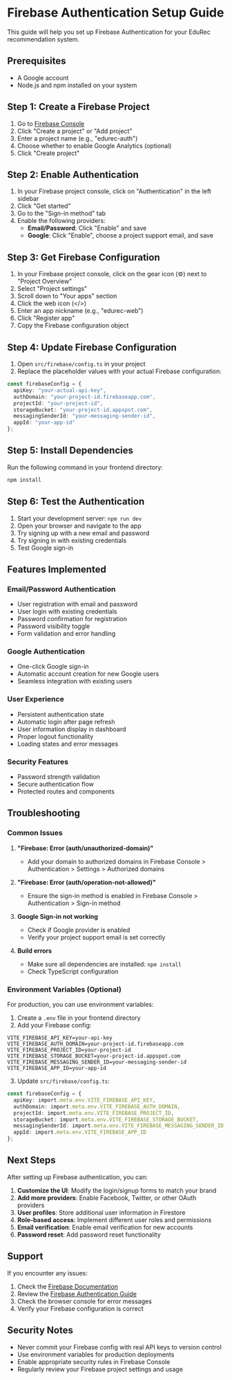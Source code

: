 # Firebase Authentication Setup Guide

This guide will help you set up Firebase Authentication for your EduRec recommendation system.

## Prerequisites

- A Google account
- Node.js and npm installed on your system

## Step 1: Create a Firebase Project

1. Go to [Firebase Console](https://console.firebase.google.com/)
2. Click "Create a project" or "Add project"
3. Enter a project name (e.g., "edurec-auth")
4. Choose whether to enable Google Analytics (optional)
5. Click "Create project"

## Step 2: Enable Authentication

1. In your Firebase project console, click on "Authentication" in the left sidebar
2. Click "Get started"
3. Go to the "Sign-in method" tab
4. Enable the following providers:
   - **Email/Password**: Click "Enable" and save
   - **Google**: Click "Enable", choose a project support email, and save

## Step 3: Get Firebase Configuration

1. In your Firebase project console, click on the gear icon (⚙️) next to "Project Overview"
2. Select "Project settings"
3. Scroll down to "Your apps" section
4. Click the web icon (</>)
5. Enter an app nickname (e.g., "edurec-web")
6. Click "Register app"
7. Copy the Firebase configuration object

## Step 4: Update Firebase Configuration

1. Open `src/firebase/config.ts` in your project
2. Replace the placeholder values with your actual Firebase configuration:

```typescript
const firebaseConfig = {
  apiKey: "your-actual-api-key",
  authDomain: "your-project-id.firebaseapp.com",
  projectId: "your-project-id",
  storageBucket: "your-project-id.appspot.com",
  messagingSenderId: "your-messaging-sender-id",
  appId: "your-app-id"
};
```

## Step 5: Install Dependencies

Run the following command in your frontend directory:

```bash
npm install
```

## Step 6: Test the Authentication

1. Start your development server: `npm run dev`
2. Open your browser and navigate to the app
3. Try signing up with a new email and password
4. Try signing in with existing credentials
5. Test Google sign-in

## Features Implemented

### Email/Password Authentication
- User registration with email and password
- User login with existing credentials
- Password confirmation for registration
- Password visibility toggle
- Form validation and error handling

### Google Authentication
- One-click Google sign-in
- Automatic account creation for new Google users
- Seamless integration with existing users

### User Experience
- Persistent authentication state
- Automatic login after page refresh
- User information display in dashboard
- Proper logout functionality
- Loading states and error messages

### Security Features
- Password strength validation
- Secure authentication flow
- Protected routes and components

## Troubleshooting

### Common Issues

1. **"Firebase: Error (auth/unauthorized-domain)"**
   - Add your domain to authorized domains in Firebase Console > Authentication > Settings > Authorized domains

2. **"Firebase: Error (auth/operation-not-allowed)"**
   - Ensure the sign-in method is enabled in Firebase Console > Authentication > Sign-in method

3. **Google Sign-in not working**
   - Check if Google provider is enabled
   - Verify your project support email is set correctly

4. **Build errors**
   - Make sure all dependencies are installed: `npm install`
   - Check TypeScript configuration

### Environment Variables (Optional)

For production, you can use environment variables:

1. Create a `.env` file in your frontend directory
2. Add your Firebase config:

```env
VITE_FIREBASE_API_KEY=your-api-key
VITE_FIREBASE_AUTH_DOMAIN=your-project-id.firebaseapp.com
VITE_FIREBASE_PROJECT_ID=your-project-id
VITE_FIREBASE_STORAGE_BUCKET=your-project-id.appspot.com
VITE_FIREBASE_MESSAGING_SENDER_ID=your-messaging-sender-id
VITE_FIREBASE_APP_ID=your-app-id
```

3. Update `src/firebase/config.ts`:

```typescript
const firebaseConfig = {
  apiKey: import.meta.env.VITE_FIREBASE_API_KEY,
  authDomain: import.meta.env.VITE_FIREBASE_AUTH_DOMAIN,
  projectId: import.meta.env.VITE_FIREBASE_PROJECT_ID,
  storageBucket: import.meta.env.VITE_FIREBASE_STORAGE_BUCKET,
  messagingSenderId: import.meta.env.VITE_FIREBASE_MESSAGING_SENDER_ID,
  appId: import.meta.env.VITE_FIREBASE_APP_ID
};
```

## Next Steps

After setting up Firebase authentication, you can:

1. **Customize the UI**: Modify the login/signup forms to match your brand
2. **Add more providers**: Enable Facebook, Twitter, or other OAuth providers
3. **User profiles**: Store additional user information in Firestore
4. **Role-based access**: Implement different user roles and permissions
5. **Email verification**: Enable email verification for new accounts
6. **Password reset**: Add password reset functionality

## Support

If you encounter any issues:

1. Check the [Firebase Documentation](https://firebase.google.com/docs)
2. Review the [Firebase Authentication Guide](https://firebase.google.com/docs/auth)
3. Check the browser console for error messages
4. Verify your Firebase configuration is correct

## Security Notes

- Never commit your Firebase config with real API keys to version control
- Use environment variables for production deployments
- Enable appropriate security rules in Firebase Console
- Regularly review your Firebase project settings and usage

